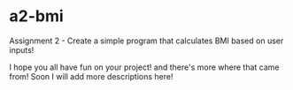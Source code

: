# a2-bmi
Assignment 2 - Create a simple program that calculates BMI based on user inputs!

I hope you all have fun on your project!
and there's more where that came from!
Soon I will add more descriptions here!
